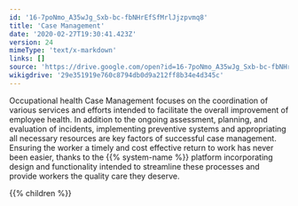 ```yaml
---
id: '16-7poNmo_A35wJg_Sxb-bc-fbNHrEfSfMrlJjzpvmq8'
title: 'Case Management'
date: '2020-02-27T19:30:41.423Z'
version: 24
mimeType: 'text/x-markdown'
links: []
source: 'https://drive.google.com/open?id=16-7poNmo_A35wJg_Sxb-bc-fbNHrEfSfMrlJjzpvmq8'
wikigdrive: '29e351919e760c8794db0d9a212ff8b34e4d345c'
---
```





Occupational health Case Management focuses on the coordination of various services and efforts intended to facilitate the overall improvement of employee health. In addition to the ongoing assessment, planning, and evaluation of incidents, implementing preventive systems and appropriating all necessary resources are key factors of successful case management. Ensuring the worker a timely and cost effective return to work has never been easier, thanks to the {{% system-name %}} platform incorporating design and functionality intended to streamline these processes and provide workers the quality care they deserve.


{{% children %}}
